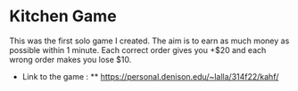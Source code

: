 # Kitchen Game
This was the first solo game I created. The aim is to earn as much money as possible within 1 minute. Each correct order gives you +$20 and each wrong order makes you lose $10. 
* Link to the game : 
** https://personal.denison.edu/~lalla/314f22/kahf/

